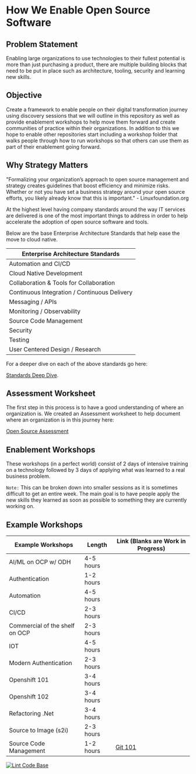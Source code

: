 # How We Enable Open Source Software

## Problem Statement

Enabling large organizations to use technologies to their fullest potential is more than just purchasing a product, there are multiple building blocks that need to be put in place such as architecture, tooling, security and learning new skills.

## Objective

Create a framework to enable people on their digital transformation journey using discovery sessions that we will outline in this repository as well as provide enablement workshops to help move them forward and create communities of practice within their organizations. In addition to this we hope to enable other repositories start including a workshop folder that walks people through how to run workshops so that others can use them as part of their enablement going forward.

## Why Strategy Matters

"Formalizing your organization’s approach to open source management and strategy creates guidelines that boost efficiency and minimize risks. Whether or not you have set a business strategy around your open source efforts, you likely already know that this is important." - Linuxfoundation.org

At the highest level having company standards around the way IT services are delivered is one of the most important things to address in order to help accelerate the adoption of open source software and tools.

Below are the base Enterprise Architecture Standards that help ease the move to cloud native.

| Enterprise Architecture Standards            |
|----------------------------------------------|
| Automation and CI/CD                         |
| Cloud Native Development                     |
| Collaboration & Tools for Collaboration      |
| Continuous Integration / Continuous Delivery |
| Messaging / APIs                             |
| Monitoring / Observability                   |
| Source Code Management                       |
| Security                                     |
| Testing                                      |
| User Centered Design / Research              |

For a deeper dive on each of the above standards go here:

 [Standards Deep Dive](workshops/-3=Strategy.md).

## Assessment Worksheet

The first step in this process is to have a good understanding of where an organization is.  We created an Assessment worksheet to help document where an organization is in this journey here:

[Open Source Assessment](workshops/how_we_enable/01-Getting_Started.md)

## Enablement Workshops

These workshops (in a perfect world) consist of 2 days of intensive training on a technology followed by 3 days of applying what was learned to a real business problem.

`Note:` This can be broken down into smaller sessions as it is sometimes difficult to get an entire week. The main goal is to have people apply the new skills they learned as soon as possible to something they are currently working on.

## Example Workshops

| Example Workshops              | Length    | Link  (Blanks are Work in Progress)     |
|--------------------------------|-----------|-----------------------------------------|
| AI/ML on OCP w/ ODH            | 4-5 hours |                                         |
| Authentication                 | 1-2 hours |                                         |
| Automation                     | 4-5 hours |                                         |
| CI/CD                          | 2-3 hours |                                         |
| Commercial of the shelf on OCP | 2-3 hours |                                         |
| IOT                            | 4-5 hours |                                         |
| Modern Authentication          | 2-3 hours |                                         |
| Openshift 101                  | 3-4 hours |                                         |
| Openshift 102                  | 3-4 hours |                                         |
| Refactoring .Net               | 3-4 hours |                                         |
| Source to Image (s2i)          | 2-3 hours |                                         |
| Source Code Management         | 1-2 hours | [Git 101](workshops/git_101/01-init.md) |

[![Lint Code Base](https://github.com/chadhellyea/HowWeEnable/workflows/Lint%20Code%20Base/badge.svg)](https://github.com/chadhellyea/HowWeEnable/actions)
